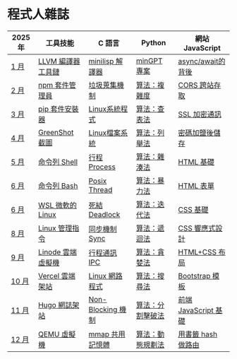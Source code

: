 # 程式人雜誌

2025年                 | 工具技能  | C 語言 | Python | 網站 JavaScript
---------------------|----------|------|--------|--------------------------------------
[1 月](01/README.md)   | [LLVM 編譯器工具鏈](2024/01/skill/README.md) | [minilisp 解譯器](01/c/README.md) | [minGPT 專案](01/python/README.md) | [async/await的背後](01/javascript/README.md)
[2 月](02/README.md)   | [npm 套件管理員](2024/01/skill/README.md) | [垃圾蒐集機制](02/c/README.md) | [算法：複雜度](02/python/README.md) | [CORS 跨站存取](02/javascript/README.md)
[3 月](02/README.md)   | [pip 套件安裝器](2024/01/skill/README.md) | [Linux系統程式](02/c/README.md) | [算法：查表法](02/python/README.md) | [SSL 加密通訊](02/javascript/README.md)
[4 月](02/README.md)   | [GreenShot 截圖](2024/01/skill/README.md) | [Linux檔案系統](02/c/README.md) | [算法：列舉法](02/python/README.md) | [密碼加鹽後儲存](02/javascript/README.md)
[5 月](02/README.md)   | [命令列 Shell](2024/01/skill/README.md) | [行程 Process](02/c/README.md) | [算法：雜湊法](02/python/README.md) | [HTML 基礎](02/javascript/README.md)
[6 月](02/README.md)   | [命令列 Bash](2024/01/skill/README.md) | [Posix Thread](02/c/README.md) | [算法：暴力法](02/python/README.md) | [HTML 表單](02/javascript/README.md)
[6 月](02/README.md)   | [WSL 微軟的 Linux](2024/01/skill/README.md) | [死結 Deadlock](02/c/README.md) | [算法：迭代法](02/python/README.md) | [CSS 基礎](02/javascript/README.md)
[8 月](02/README.md)   | [Linux 管理指令](2024/01/skill/README.md) | [同步機制 Sync](02/c/README.md) | [算法：遞迴法](02/python/README.md) | [CSS 響應式設計](02/javascript/README.md)
[9 月](02/README.md)   | [Linode 雲端虛擬機](2024/01/skill/README.md) | [行程通訊 IPC](02/c/README.md) | [算法：貪婪法](02/python/README.md) | [HTML+CSS 布局](02/javascript/README.md)
[10 月](02/README.md)   | [Vercel 雲端架站](2024/01/skill/README.md) | [Linux 網路程式](02/c/README.md) | [算法：搜尋法](02/python/README.md) | [Bootstrap 模板](02/javascript/README.md)
[11 月](02/README.md)   | [Hugo 網誌架站](2024/01/skill/README.md) | [Non-Blocking 機制](02/c/README.md) | [算法：分割擊破法](02/python/README.md) | [前端 JavaScript 基礎](02/javascript/README.md)
[12 月](02/README.md)   | [QEMU 虛擬機](2024/01/skill/README.md) | [mmap 共用記憶體](02/c/README.md) | [算法：動態規劃法](02/python/README.md) | [用書籤 hash 做路由](02/javascript/README.md)